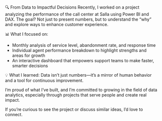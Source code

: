 🔍 From Data to Impactful Decisions 
Recently, I worked on a project analyzing the performance of the call center at Salla using Power BI and DAX. The goal? Not just to present numbers, but to understand the “why” and explore ways to enhance customer experience.

📊 What I focused on:
- Monthly analysis of service level, abandonment rate, and response time 
- Individual agent performance breakdown to highlight strengths and areas for growth 
- An interactive dashboard that empowers support teams to make faster, smarter decisions 

💡 What I learned: Data isn’t just numbers—it’s a mirror of human behavior and a tool for continuous improvement.

I’m proud of what I’ve built, and I’m committed to growing in the field of data analytics, especially through projects that serve people and create real impact.

If you’re curious to see the project or discuss similar ideas, I’d love to connect. 
